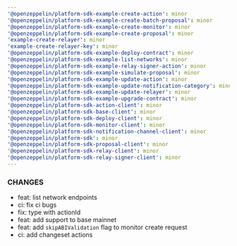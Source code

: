 ```yaml
---
'@openzeppelin/platform-sdk-example-create-action': minor
'@openzeppelin/platform-sdk-example-create-batch-proposal': minor
'@openzeppelin/platform-sdk-example-create-monitor': minor
'@openzeppelin/platform-sdk-example-create-proposal': minor
'example-create-relayer': minor
'example-create-relayer-key': minor
'@openzeppelin/platform-sdk-example-deploy-contract': minor
'@openzeppelin/platform-sdk-example-list-networks': minor
'@openzeppelin/platform-sdk-example-relay-signer-action': minor
'@openzeppelin/platform-sdk-example-simulate-proposal': minor
'@openzeppelin/platform-sdk-example-update-action': minor
'@openzeppelin/platform-sdk-example-update-notification-category': minor
'@openzeppelin/platform-sdk-example-update-relayer': minor
'@openzeppelin/platform-sdk-example-upgrade-contract': minor
'@openzeppelin/platform-sdk-action-client': minor
'@openzeppelin/platform-sdk-base-client': minor
'@openzeppelin/platform-sdk-deploy-client': minor
'@openzeppelin/platform-sdk-monitor-client': minor
'@openzeppelin/platform-sdk-notification-channel-client': minor
'@openzeppelin/platform-sdk': minor
'@openzeppelin/platform-sdk-proposal-client': minor
'@openzeppelin/platform-sdk-relay-client': minor
'@openzeppelin/platform-sdk-relay-signer-client': minor
---
```


### CHANGES

- feat: list network endpoints
- ci: fix ci bugs
- fix: type with actionId
- feat: add support to base mainnet
- feat: add `skipABIValidation` flag to monitor create request
- ci: add changeset actions
